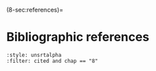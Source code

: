 (8-sec:references)=
# Bibliographic references



```{bibliography}
:style: unsrtalpha
:filter: cited and chap == "8"
```